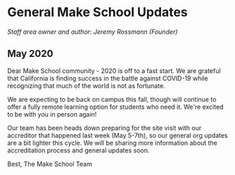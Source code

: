 # General Make School Updates

*Staff area owner and author: Jeremy Rossmann (Founder)*

## May 2020

Dear Make School community - 2020 is off to a fast start. We are grateful that California is finding success in the battle against COVID-19 while recognizing that much of the world is not as fortunate.

We are expecting to be back on campus this fall, though will continue to offer a fully remote learning option for students who need it. We're excited to be with you in person again!

Our team has been heads down preparing for the site visit with our accreditor that happened last week (May 5-7th), so our general org updates are a bit lighter this cycle. We will be sharing more information about the accreditation process and general updates soon.

Best, The Make School Team
